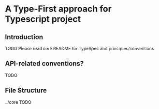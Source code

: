 # A Type-First approach for Typescript project

## Introduction
TODO
Please read core README for TypeSpec and principles/conventions

## API-related conventions?
TODO

## File Structure
../core
TODO
